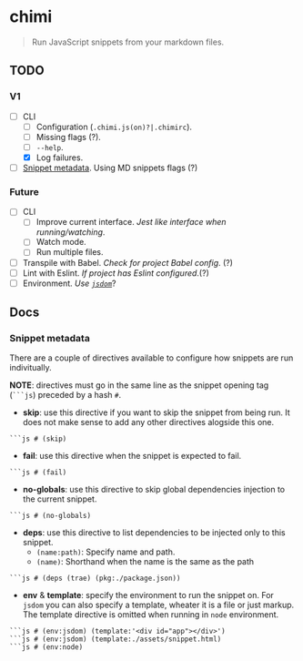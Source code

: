 # chimi

> Run JavaScript snippets from your markdown files.

## TODO

### V1
- [ ] CLI
  - [ ] Configuration (`.chimi.js(on)?|.chimirc`).
  - [ ] Missing flags (?).
  - [ ] `--help`.
  - [x] Log failures. 
- [ ] [Snippet metadata](#snippet-metadata). Using MD snippets flags (?)

### Future

- [ ] CLI
  - [ ] Improve current interface. _Jest like interface when running/watching_.
  - [ ] Watch mode.
  - [ ] Run multiple files.
- [ ] Transpile with Babel. _Check for project Babel config_. (?)
- [ ] Lint with Eslint. _If project has Eslint configured_.(?)
- [ ] Environment. _Use [`jsdom`](https://github.com/tmpvar/jsdom)_?

## Docs


### Snippet metadata

There are a couple of directives available to configure how snippets are run
indivitually.

**NOTE**: directives must go in the same line as the snippet opening tag (` ```js `) preceded by a hash `#`.

- **skip**: use this directive if you want to skip the snippet from being run. It does not make sense to add any other directives alogside this one.
```
```js # (skip)
```
- **fail**: use this directive when the snippet is expected to fail.
```
```js # (fail)
```
- **no-globals**: use this directive to skip global dependencies injection to the current snippet.
```
```js # (no-globals)
```
- **deps**: use this directive to list dependencies to be injected only to this snippet.
  - `(name:path)`: Specify name and path.
  - `(name)`: Shorthand when the name is the same as the path
```
```js # (deps (trae) (pkg:./package.json))
```
- **env** & **template**: specify the environment to run the snippet on. For `jsdom` you can also specify a template, wheater it is a file or just markup. The template directive is omitted when running in `node` environment.
```
```js # (env:jsdom) (template:'<div id="app"></div>') 
```js # (env:jsdom) (template:./assets/snippet.html)
```js # (env:node)
```
